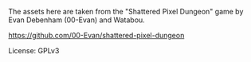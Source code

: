 The assets here are taken from the "Shattered Pixel Dungeon" game by Evan Debenham (00-Evan) and Watabou.

https://github.com/00-Evan/shattered-pixel-dungeon

License: GPLv3
